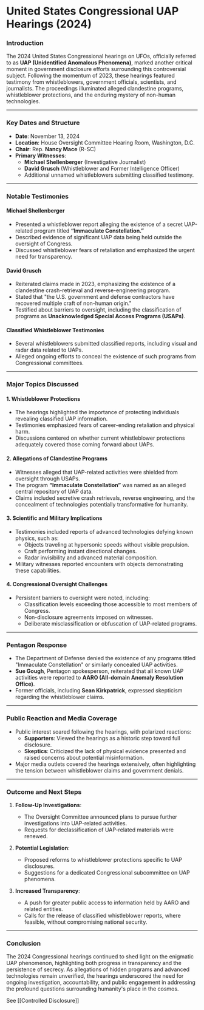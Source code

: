 # United States Congressional UAP Hearings (2024)

### **Introduction**

The 2024 United States Congressional hearings on UFOs, officially referred to as **UAP (Unidentified Anomalous Phenomena)**, marked another critical moment in government disclosure efforts surrounding this controversial subject. Following the momentum of 2023, these hearings featured testimony from whistleblowers, government officials, scientists, and journalists. The proceedings illuminated alleged clandestine programs, whistleblower protections, and the enduring mystery of non-human technologies.

---

### **Key Dates and Structure**

- **Date**: November 13, 2024
- **Location**: House Oversight Committee Hearing Room, Washington, D.C.
- **Chair**: Rep. **Nancy Mace** (R-SC)
- **Primary Witnesses**:
    - **Michael Shellenberger** (Investigative Journalist)
    - **David Grusch** (Whistleblower and Former Intelligence Officer)
    - Additional unnamed whistleblowers submitting classified testimony.

---

### **Notable Testimonies**

#### **Michael Shellenberger**

- Presented a whistleblower report alleging the existence of a secret UAP-related program titled **“Immaculate Constellation.”**
- Described evidence of significant UAP data being held outside the oversight of Congress.
- Discussed whistleblower fears of retaliation and emphasized the urgent need for transparency.

#### **David Grusch**

- Reiterated claims made in 2023, emphasizing the existence of a clandestine crash-retrieval and reverse-engineering program.
- Stated that "the U.S. government and defense contractors have recovered multiple craft of non-human origin."
- Testified about barriers to oversight, including the classification of programs as **Unacknowledged Special Access Programs (USAPs)**.

#### **Classified Whistleblower Testimonies**

- Several whistleblowers submitted classified reports, including visual and radar data related to UAPs.
- Alleged ongoing efforts to conceal the existence of such programs from Congressional committees.

---

### **Major Topics Discussed**

#### **1. Whistleblower Protections**

- The hearings highlighted the importance of protecting individuals revealing classified UAP information.
- Testimonies emphasized fears of career-ending retaliation and physical harm.
- Discussions centered on whether current whistleblower protections adequately covered those coming forward about UAPs.

#### **2. Allegations of Clandestine Programs**

- Witnesses alleged that UAP-related activities were shielded from oversight through USAPs.
- The program **“Immaculate Constellation”** was named as an alleged central repository of UAP data.
- Claims included secretive crash retrievals, reverse engineering, and the concealment of technologies potentially transformative for humanity.

#### **3. Scientific and Military Implications**

- Testimonies included reports of advanced technologies defying known physics, such as:
    - Objects traveling at hypersonic speeds without visible propulsion.
    - Craft performing instant directional changes.
    - Radar invisibility and advanced material composition.
- Military witnesses reported encounters with objects demonstrating these capabilities.

#### **4. Congressional Oversight Challenges**

- Persistent barriers to oversight were noted, including:
    - Classification levels exceeding those accessible to most members of Congress.
    - Non-disclosure agreements imposed on witnesses.
    - Deliberate misclassification or obfuscation of UAP-related programs.

---

### **Pentagon Response**

- The Department of Defense denied the existence of any programs titled "Immaculate Constellation" or similarly concealed UAP activities.
- **Sue Gough**, Pentagon spokesperson, reiterated that all known UAP activities were reported to **AARO (All-domain Anomaly Resolution Office)**.
- Former officials, including **Sean Kirkpatrick**, expressed skepticism regarding the whistleblower claims.

---

### **Public Reaction and Media Coverage**

- Public interest soared following the hearings, with polarized reactions:
    - **Supporters**: Viewed the hearings as a historic step toward full disclosure.
    - **Skeptics**: Criticized the lack of physical evidence presented and raised concerns about potential misinformation.
- Major media outlets covered the hearings extensively, often highlighting the tension between whistleblower claims and government denials.

---

### **Outcome and Next Steps**

1. **Follow-Up Investigations**:
    
    - The Oversight Committee announced plans to pursue further investigations into UAP-related activities.
    - Requests for declassification of UAP-related materials were renewed.
2. **Potential Legislation**:
    
    - Proposed reforms to whistleblower protections specific to UAP disclosures.
    - Suggestions for a dedicated Congressional subcommittee on UAP phenomena.
3. **Increased Transparency**:
    
    - A push for greater public access to information held by AARO and related entities.
    - Calls for the release of classified whistleblower reports, where feasible, without compromising national security.

---

### **Conclusion**

The 2024 Congressional hearings continued to shed light on the enigmatic UAP phenomenon, highlighting both progress in transparency and the persistence of secrecy. As allegations of hidden programs and advanced technologies remain unverified, the hearings underscored the need for ongoing investigation, accountability, and public engagement in addressing the profound questions surrounding humanity's place in the cosmos.

See [[Controlled Disclosure]]  


